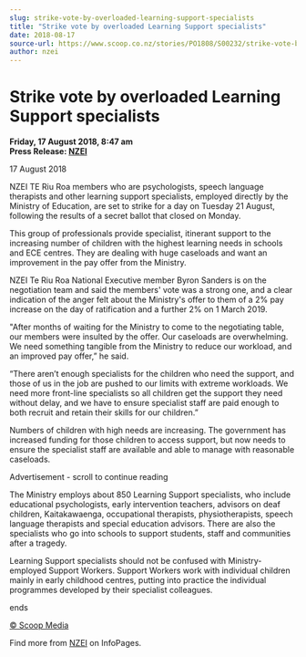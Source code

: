 ```yaml
---
slug: strike-vote-by-overloaded-learning-support-specialists
title: "Strike vote by overloaded Learning Support specialists"
date: 2018-08-17
source-url: https://www.scoop.co.nz/stories/PO1808/S00232/strike-vote-by-overloaded-learning-support-specialists.htm
author: nzei
---
```

Strike vote by overloaded Learning Support specialists
======================================================

**Friday, 17 August 2018, 8:47 am**  
**Press Release: [NZEI](https://info.scoop.co.nz/NZEI)**

  
17 August 2018

NZEI TE Riu Roa members who are psychologists, speech language therapists and other learning support specialists, employed directly by the Ministry of Education, are set to strike for a day on Tuesday 21 August, following the results of a secret ballot that closed on Monday.

This group of professionals provide specialist, itinerant support to the increasing number of children with the highest learning needs in schools and ECE centres. They are dealing with huge caseloads and want an improvement in the pay offer from the Ministry.

NZEI Te Riu Roa National Executive member Byron Sanders is on the negotiation team and said the members' vote was a strong one, and a clear indication of the anger felt about the Ministry's offer to them of a 2% pay increase on the day of ratification and a further 2% on 1 March 2019.

"After months of waiting for the Ministry to come to the negotiating table, our members were insulted by the offer. Our caseloads are overwhelming. We need something tangible from the Ministry to reduce our workload, and an improved pay offer,” he said.

“There aren’t enough specialists for the children who need the support, and those of us in the job are pushed to our limits with extreme workloads. We need more front-line specialists so all children get the support they need without delay, and we have to ensure specialist staff are paid enough to both recruit and retain their skills for our children.”

Numbers of children with high needs are increasing. The government has increased funding for those children to access support, but now needs to ensure the specialist staff are available and able to manage with reasonable caseloads.

Advertisement - scroll to continue reading





The Ministry employs about 850 Learning Support specialists, who include educational psychologists, early intervention teachers, advisors on deaf children, Kaitakawaenga, occupational therapists, physiotherapists, speech language therapists and special education advisors. There are also the specialists who go into schools to support students, staff and communities after a tragedy.

Learning Support specialists should not be confused with Ministry-employed Support Workers. Support Workers work with individual children mainly in early childhood centres, putting into practice the individual programmes developed by their specialist colleagues.

ends

[© Scoop Media](http://www.scoop.co.nz/about/terms.html)

Find more from [NZEI](https://info.scoop.co.nz/NZEI) on InfoPages.